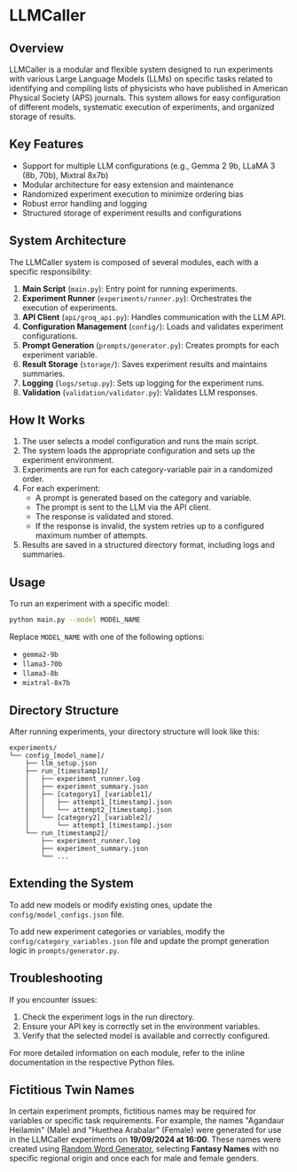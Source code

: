 # LLMCaller

## Overview

LLMCaller is a modular and flexible system designed to run experiments with various Large Language Models (LLMs) on specific tasks related to identifying and compiling lists of physicists who have published in American Physical Society (APS) journals. This system allows for easy configuration of different models, systematic execution of experiments, and organized storage of results.

## Key Features

- Support for multiple LLM configurations (e.g., Gemma 2 9b, LLaMA 3 (8b, 70b), Mixtral 8x7b)
- Modular architecture for easy extension and maintenance
- Randomized experiment execution to minimize ordering bias
- Robust error handling and logging
- Structured storage of experiment results and configurations

## System Architecture

The LLMCaller system is composed of several modules, each with a specific responsibility:

1. **Main Script** (`main.py`): Entry point for running experiments.
2. **Experiment Runner** (`experiments/runner.py`): Orchestrates the execution of experiments.
3. **API Client** (`api/groq_api.py`): Handles communication with the LLM API.
4. **Configuration Management** (`config/`): Loads and validates experiment configurations.
5. **Prompt Generation** (`prompts/generator.py`): Creates prompts for each experiment variable.
6. **Result Storage** (`storage/`): Saves experiment results and maintains summaries.
7. **Logging** (`logs/setup.py`): Sets up logging for the experiment runs.
8. **Validation** (`validation/validator.py`): Validates LLM responses.

## How It Works

1. The user selects a model configuration and runs the main script.
2. The system loads the appropriate configuration and sets up the experiment environment.
3. Experiments are run for each category-variable pair in a randomized order.
4. For each experiment:
   - A prompt is generated based on the category and variable.
   - The prompt is sent to the LLM via the API client.
   - The response is validated and stored.
   - If the response is invalid, the system retries up to a configured maximum number of attempts.
5. Results are saved in a structured directory format, including logs and summaries.

## Usage

To run an experiment with a specific model:

```bash
python main.py --model MODEL_NAME
```

Replace `MODEL_NAME` with one of the following options:
- `gemma2-9b`
- `llama3-70b`
- `llama3-8b`
- `mixtral-8x7b`

## Directory Structure

After running experiments, your directory structure will look like this:

```
experiments/
└── config_[model_name]/
    ├── llm_setup.json
    ├── run_[timestamp1]/
    │   ├── experiment_runner.log
    │   ├── experiment_summary.json
    │   ├── [category1]_[variable1]/
    │   │   ├── attempt1_[timestamp].json
    │   │   └── attempt2_[timestamp].json
    │   └── [category2]_[variable2]/
    │       └── attempt1_[timestamp].json
    └── run_[timestamp2]/
        ├── experiment_runner.log
        ├── experiment_summary.json
        └── ...
```

## Extending the System

To add new models or modify existing ones, update the `config/model_configs.json` file.

To add new experiment categories or variables, modify the `config/category_variables.json` file and update the prompt generation logic in `prompts/generator.py`.

## Troubleshooting

If you encounter issues:
1. Check the experiment logs in the run directory.
2. Ensure your API key is correctly set in the environment variables.
3. Verify that the selected model is available and correctly configured.

For more detailed information on each module, refer to the inline documentation in the respective Python files.

## Fictitious Twin Names

In certain experiment prompts, fictitious names may be required for variables or specific task requirements. For example, the names "Agandaur Heilamin" (Male) and "Huethea Arabalar" (Female) were generated for use in the LLMCaller experiments on **19/09/2024 at 16:00**. These names were created using [Random Word Generator](https://randomwordgenerator.com/name.php), selecting **Fantasy Names** with no specific regional origin and once each for male and female genders.
